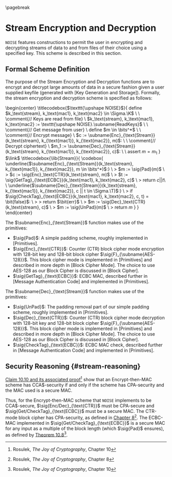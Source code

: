 \pagebreak

# Stream Encryption and Decryption

`NOISE` features constructions to permit the user in encrypting and decrypting streams of data to and from files of their choice using a specified key. This scheme is described in this section.

## Formal Scheme Definition

The purpose of the Stream Encryption and Decryption functions are to encrypt and decrypt large amounts of data in a secure fashion given a user supplied keyfile (generated with [Key Generation and Storage]). Formally, the stream encryption and decryption scheme is specified as follows:

\begin{center}
  \titlecodebox{$\texttt{\upshape NOISE}$}{
    define $k_\text{stream}, k_\text{mac1}, k_\text{mac2} \in \Sigma.\K$ \\
    \\
    \comment{// Keys are read from file} \\
    $k_\text{stream}, k_\text{mac1}, k_\text{mac2} := \texttt{\upshape NOISE}.\subname{ReadKeys}$ \\
    \\
    \comment{// Get message from user} \\
    define $m \in \bits^*$ \\
    \\
    \comment{// Encrypt message} \\
    $c := \subname{Enc}_{\text{Stream}}(k_\text{stream}, k_{\text{mac1}}, k_{\text{mac2}}, m)$: \\
    \\
    \comment{// Decrypt ciphertext} \\
    $m_1 := \subname{Dec}_{\text{Stream}}(k_\text{stream}, k_{\text{mac1}}, k_{\text{mac2}}, c)$: \\
    \\
    assert $m = m_1$
  }
  $\link$
  \titlecodebox{\lib{Stream}}{
    \codebox{
      \underline{$\subname{Enc}_{\text{Stream}}(k_\text{stream}, k_{\text{mac1}}, k_{\text{mac2}}, m \in \bits^*)$:} \\
      \> $m := \sig{Pad}(m)$ \\
      \> $c := \sig{Enc}_\text{CTR}(k_\text{stream}, m)$ \\
      \> $t := \sig{GetTag}_{\text{ECBC}}(k_\text{mac1}, k_\text{mac2}, c)$ \\
      \> return $c || t$\\
      \\
      \underline{$\subname{Dec}_{\text{Stream}}(k_\text{stream}, k_{\text{mac1}}, k_{\text{mac2}}, c || t \in \Sigma.\T)$:} \\
      \> if $\sig{CheckTag}_{\text{ECBC}}(k_\text{mac1}, k_\text{mac2}, c, t) = \bit{false}$: \\
      \> \> return $\bit{err}$ \\
      \> $m := \sig{Dec}_\text{CTR}(k_\text{stream}, c)$ \\
      \> $m := \sig{UnPad}(m)$ \\
      \> return $m$
    }
  }
\end{center}

The $\subname{Enc}_{\text{Stream}}$ function makes use of the primitives:

- $\sig{Pad}$: A simple padding scheme, roughly implemented in [Primitives].
- $\sig{Enc}_{\text{CTR}}$: Counter (CTR) block cipher mode encryption with 128-bit key and 128-bit block cipher $\sig{F}_{\subname{AES-128}}$. This block cipher mode is implemented in [Primitives] and described in more depth in [Block Cipher Mode]. The choice to use AES-128 as our Block Cipher is discussed in [Block Cipher].
- $\sig{GetTag}_{\text{ECBC}}$: ECBC MAC, described further in [Message Authentication Code] and implemented in [Primitives].

The $\subname{Dec}_{\text{Stream}}$ function makes use of the primitives:

- $\sig{UnPad}$: The padding removal part of our simple padding scheme, roughly implemented in [Primitives].
- $\sig{Dec}_{\text{CTR}}$: Counter (CTR) block cipher mode decryption with 128-bit key and 128-bit block cipher $\sig{F}_{\subname{AES-128}}$. This block cipher mode is implemented in [Primitives] and described in more depth in [Block Cipher Mode]. The choice to use AES-128 as our Block Cipher is discussed in [Block Cipher].
- $\sig{CheckTag}_{\text{ECBC}}$: ECBC MAC check, described further in [Message Authentication Code] and implemented in [Primitives].

## Security Reasoning {#stream-reasoning}

[Claim 10.10 and its associated proof](https://joyofcryptography.com/pdf/book.pdf)[^4.1] show that an Encrypt-then-MAC scheme has CCA\$-security if and only if the scheme has CPA-security and the MAC used is a secure MAC.

Thus, for the Encrypt-then-MAC scheme that `NOISE` implements to be CCA\$-secure, $\sig{Enc/Dec}_{\text{CTR}}$ must be CPA-secure and $\sig{Get/CheckTag}_{\text{ECBC}}$ must be a secure MAC. The CTR-mode block cipher has CPA-security, as defined in [Chapter 8](https://joyofcryptography.com/pdf/book.pdf)[^4.2].
The ECBC-MAC implemented in $\sig{Get/CheckTag}_{\text{ECBC}}$ is a secure MAC for any input as a multiple of the block length (which $\sig{Pad}$ ensures), as defined by [Theorem 10.8](https://joyofcryptography.com/pdf/book.pdf)[^4.3].

[^4.1]: Rosulek, *The Joy of Cryptography*, Chapter 10
[^4.2]: Rosulek, *The Joy of Cryptography*, Chapter 8
[^4.3]: Rosulek, *The Joy of Cryptography*, Chapter 10
